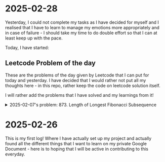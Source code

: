 # 2025-02-28
Yesterday, I could not complete my tasks as I have decided for myself and I realised that I have to learn to manage my
emotions more appropriately and in case of failure - I should take my time to do double effort so that I can at least
keep up with the pace.

Today, I have started:

## Leetcode Problem of the day
These are the problems of the day given by Leetcode that I can put for today and yesterday. I have decided that I would
rather not put all my thoughts here - in this repo, rather keep the code on leetcode solution itself.

I will rather add the problems that I have solved and my learnings from it!

<details>
    <summary>2025-02-07's problem: 873. Length of Longest Fibonacci Subsequence</summary>
    
    What I learned here is that Fibonacci just requires, first start elements and the length of required sequence
    I could see that a given seq of length greater than 3 is also valid if I remove the first element, so I was trying
    to construct in opposite direction and keeping information of all possible sequences formed.

    This method is not good, rather we can also use the information that given any two endpoints as well, we can find,
    all the previous numbers that end their. So given `arr[end]` value I can uniquely lookup values in 0 to end - 1 such
    that they sum to `arr[end]` (Two Sum-II) and they can keep track of the end element inside the subproblem with
    current end such that it could be reused in future
</details>

# 2025-02-26

This is my first log! Where I have actually set up my project and actually found all the different things that I want to
learn on my private Google Document - here is to hoping that I will be active in contributing to this everyday.
